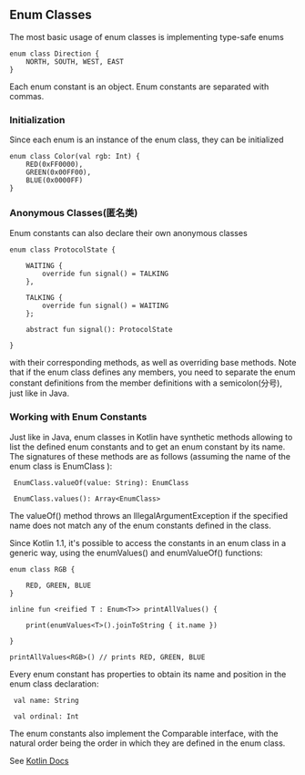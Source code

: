 ## Enum Classes

The most basic usage of enum classes is implementing type-safe enums

```
enum class Direction { 
    NORTH, SOUTH, WEST, EAST
}
```

Each enum constant is an object. Enum constants are separated with commas.

### Initialization

Since each enum is an instance of the enum class, they can be initialized

```
enum class Color(val rgb: Int) { 
    RED(0xFF0000),
    GREEN(0x00FF00), 
    BLUE(0x0000FF)
}
```

### Anonymous Classes(匿名类)

Enum constants can also declare their own anonymous classes

```
enum class ProtocolState { 

    WAITING {
        override fun signal() = TALKING 
    },
    
    TALKING {
        override fun signal() = WAITING
    };
    
    abstract fun signal(): ProtocolState 

}
```

with their corresponding methods, as well as overriding base methods. Note that if the enum class defines any members, you need to 
separate the enum constant definitions from the member definitions with a semicolon(分号), just like in Java.

### Working with Enum Constants

Just like in Java, enum classes in Kotlin have synthetic methods allowing to list the defined enum constants and to get an enum 
constant by its name. The signatures of these methods are as follows (assuming the name of the enum class is EnumClass ):

```
 EnumClass.valueOf(value: String): EnumClass
 
 EnumClass.values(): Array<EnumClass>
```

The valueOf() method throws an IllegalArgumentException if the specified name does not match any of the enum constants defined in 
the class.

Since Kotlin 1.1, it's possible to access the constants in an enum class in a generic way, using the enumValues<T>() and 
enumValueOf<T>() functions:

```
enum class RGB { 

    RED, GREEN, BLUE 
}

inline fun <reified T : Enum<T>> printAllValues() { 

    print(enumValues<T>().joinToString { it.name })
    
}

printAllValues<RGB>() // prints RED, GREEN, BLUE
```

Every enum constant has properties to obtain its name and position in the enum class declaration:

```
 val name: String 
 
 val ordinal: Int
```

The enum constants also implement the Comparable interface, with the natural order being the order in which they are defined 
in the enum class.


See [Kotlin Docs](https://kotlinlang.org/docs/reference/ "Kotlin Docs")





